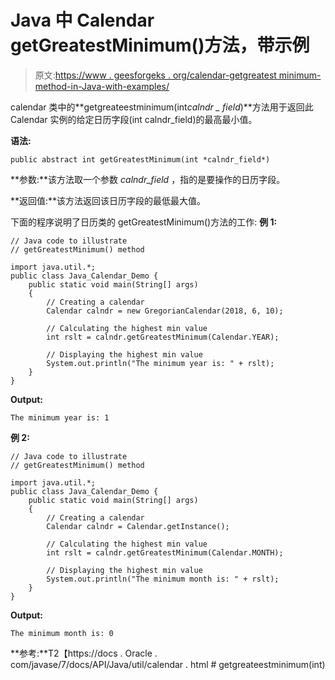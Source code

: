 # Java 中 Calendar getGreatestMinimum()方法，带示例

> 原文:[https://www . geesforgeks . org/calendar-getgreatest minimum-method-in-Java-with-examples/](https://www.geeksforgeeks.org/calendar-getgreatestminimum-method-in-java-with-examples/)

calendar 类中的**getgreateestminimum(int*calndr _ field*)**方法用于返回此 Calendar 实例的给定日历字段(int calndr_field)的最高最小值。

**语法:**

```
public abstract int getGreatestMinimum(int *calndr_field*)
```

**参数:**该方法取一个参数 *calndr_field* ，指的是要操作的日历字段。

**返回值:**该方法返回该日历字段的最低最大值。

下面的程序说明了日历类的 getGreatestMinimum()方法的工作:
**例 1:**

```
// Java code to illustrate
// getGreatestMinimum() method

import java.util.*;
public class Java_Calendar_Demo {
    public static void main(String[] args)
    {
        // Creating a calendar
        Calendar calndr = new GregorianCalendar(2018, 6, 10);

        // Calculating the highest min value
        int rslt = calndr.getGreatestMinimum(Calendar.YEAR);

        // Displaying the highest min value
        System.out.println("The minimum year is: " + rslt);
    }
}
```

**Output:**

```
The minimum year is: 1

```

**例 2:**

```
// Java code to illustrate
// getGreatestMinimum() method

import java.util.*;
public class Java_Calendar_Demo {
    public static void main(String[] args)
    {
        // Creating a calendar
        Calendar calndr = Calendar.getInstance();

        // Calculating the highest min value
        int rslt = calndr.getGreatestMinimum(Calendar.MONTH);

        // Displaying the highest min value
        System.out.println("The minimum month is: " + rslt);
    }
}
```

**Output:**

```
The minimum month is: 0

```

**参考:**T2【https://docs . Oracle . com/javase/7/docs/API/Java/util/calendar . html # getgreateestminimum(int)